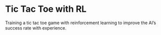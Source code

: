 # Tic Tac Toe with RL

Training a tic tac toe game with reinforcement learning to improve the AI’s success rate with experience.